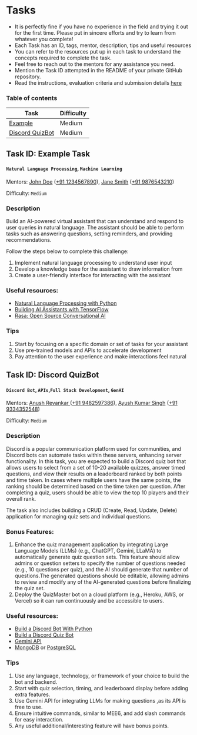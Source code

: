 # Tasks

- It is perfectly fine if you have no experience in the field and trying it out for the first time. Please put in sincere efforts and try to learn from whatever you complete!
- Each Task has an ID, tags, mentor, description, tips and useful resources
- You can refer to the resources put up in each task to understand the concepts required to complete the task.
- Feel free to reach out to the mentors for any assistance you need.
- Mention the Task ID attempted in the README of your private GitHub repository.
- Read the instructions, evaluation criteria and submission details [here](./README.md)

### Table of contents

| Task                                                        | Difficulty |
| ----------------------------------------------------------- |------------|
| [Example](#task-id-example-task)                       | Medium     |
| [Discord QuizBot](#task-id-discord-quizbot)            | Medium     |


## Task ID: Example Task

#### `Natural Language Processing`, `Machine Learning`

Mentors: [John Doe](https://github.com/johndoe) ([+91 1234567890](https://wa.me/911234567890)), [Jane Smith](https://github.com/janesmith) ([+91 9876543210](https://wa.me/919876543210))

Difficulty: `Medium`

### Description

Build an AI-powered virtual assistant that can understand and respond to user queries in natural language. The assistant should be able to perform tasks such as answering questions, setting reminders, and providing recommendations.

Follow the steps below to complete this challenge:

1. Implement natural language processing to understand user input
2. Develop a knowledge base for the assistant to draw information from
3. Create a user-friendly interface for interacting with the assistant

### Useful resources:

- [Natural Language Processing with Python](https://www.nltk.org/book/)
- [Building AI Assistants with TensorFlow](https://www.tensorflow.org/tutorials)
- [Rasa: Open Source Conversational AI](https://rasa.com/)

### Tips

1. Start by focusing on a specific domain or set of tasks for your assistant
2. Use pre-trained models and APIs to accelerate development
3. Pay attention to the user experience and make interactions feel natural

<!-- add more here -->



## Task ID: Discord QuizBot

#### `Discord Bot`, `APIs`,`Full Stack Development`, `GenAI`

Mentors: [Anush Revankar ](https://github.com/anushrevankar24) ([+91 9482597386](https://wa.me/9482597386)), [Ayush Kumar Singh](https://github.com/Ayush4345) ([+91 9334352548](https://wa.me/9334352548))

Difficulty: `Medium`

### Description
Discord is a popular communication platform used for communities, and Discord bots can automate tasks within these servers, enhancing server functionality. In this task, you are expected to build a Discord quiz bot that allows users to select from a set of 10-20 available quizzes, answer timed questions, and view their results on a leaderboard ranked by both points and time taken. In cases where multiple users have the same points, the ranking should be determined based on the time taken per question. After completing a quiz, users should be able to view the top 10 players and their overall rank.

The task also includes building a CRUD (Create, Read, Update, Delete) application for managing quiz sets and individual questions.

### Bonus Features:
1. Enhance the quiz management application by integrating Large Language Models (LLMs) (e.g., ChatGPT, Gemini, LLaMA) to automatically generate quiz question sets. This feature should allow admins or question setters to specify the number of questions needed (e.g., 10 questions per quiz), and the AI should generate that number of questions.The generated questions should be editable, allowing admins to review and modify any of the AI-generated questions before finalizing the quiz set.
2. Deploy the QuizMaster bot on a cloud platform (e.g., Heroku, AWS, or Vercel) so it can run continuously and be accessible to users.

### Useful resources:
- [Build a Discord Bot With Python](https://betterprogramming.pub/coding-a-discord-bot-with-python-64da9d6cade7)
- [Build a Discord Quiz Bot](https://python.plainenglish.io/build-discord-quizbot-with-python-and-deploy-1-44dec1250a37)
- [Gemini API](https://ai.google.dev/)
- [MongoDB](https://www.mongodb.com/) or [PostgreSQL](https://www.postgresql.org/)
  
### Tips
1. Use any language, technology, or framework of your choice to build the bot and backend.
2. Start with quiz selection, timing, and leaderboard display before adding extra features.
3. Use Gemini API for integrating LLMs for making questions ,as its API is free to use.
4. Ensure intuitive commands, similar to MEE6, and add slash commands for easy interaction.
5. Any useful additional/interesting feature will have bonus points.
